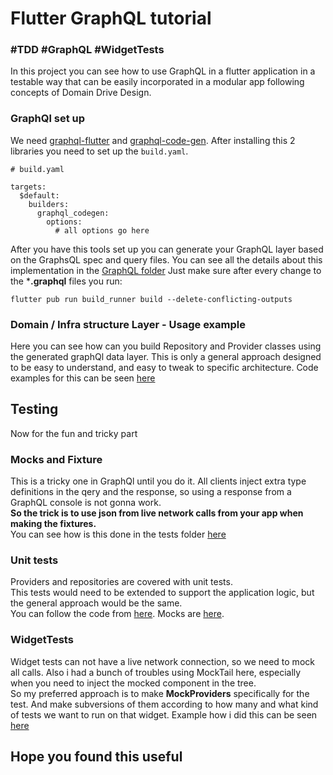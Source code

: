 # Flutter GraphQL tutorial

### #TDD #GraphQL #WidgetTests

In this project you can see how to use GraphQL in a flutter application in a testable way that can be easily incorporated in a modular app following concepts of Domain Drive Design.

### GraphQl set up
We need [graphql-flutter](https://github.com/zino-hofmann/graphql-flutter/) and [graphql-code-gen](https://github.com/heftapp/graphql_codegen/tree/main/packages/graphql_codegen). After installing this 2 libraries you need to set up the `build.yaml`.
```
# build.yaml

targets:
  $default:
    builders:
      graphql_codegen:
        options:
          # all options go here
```
After you have this tools set up you can generate your GraphQL layer based on the GraphsQL spec and query files.
You can see all the details about this implementation in the [GraphQL folder](./lib/gql/)
Just make sure after every change to the ***.graphql** files you run:
```
flutter pub run build_runner build --delete-conflicting-outputs
```

### Domain / Infra structure Layer - Usage example
Here you can see how can you build Repository and Provider classes using the generated graphQl data layer. This is only a general approach designed to be easy to understand, and easy to tweak to specific architecture.
Code examples for this can be seen [here](./lib/providers/)

## Testing
Now for the fun and tricky part
### Mocks and Fixture
This is a tricky one in GraphQl until you do it. All clients inject extra type definitions in the qery and the response, so using a response from a GraphQL console is not gonna work. 
<br>**So the trick is to use json from live network calls from your app when making the fixtures.**
<br>You can see how is this done in the tests folder [here](./test/)

### Unit tests
Providers and repositories are covered with unit tests. 
<br>This tests would need to be extended to support the application logic, but the general approach would be the same.
<br>You can follow the code from [here](./test/provider_test.dart).
Mocks are [here](./test/repository_mock.dart).

### WidgetTests
Widget tests can not have a live network connection, so we need to mock all calls. Also i had a bunch of troubles using MockTail here, especially when you need to inject the mocked component in the tree.
<br>So my preferred approach is to make **MockProviders** specifically for the test. And make subversions of them according to how many and what kind of tests we want to run on that widget.
Example how i did this can be seen [here](./test/widget_test.dart)

## Hope you found this useful